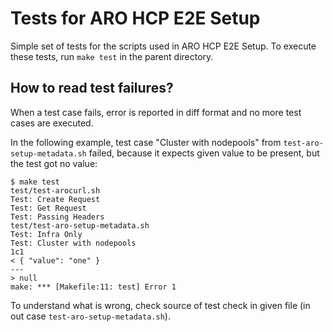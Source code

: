 # Tests for ARO HCP E2E Setup

Simple set of tests for the scripts used in ARO HCP E2E Setup.
To execute these tests, run `make test` in the parent directory.

## How to read test failures?

When a test case fails, error is reported in diff format and no more test
cases are executed.

In the following example, test case "Cluster with nodepools" from
`test-aro-setup-metadata.sh` failed, because it expects given value to be
present, but the test got no value:

```
$ make test
test/test-arocurl.sh
Test: Create Request
Test: Get Request
Test: Passing Headers
test/test-aro-setup-metadata.sh
Test: Infra Only
Test: Cluster with nodepools
1c1
< { "value": "one" }
---
> null
make: *** [Makefile:11: test] Error 1
```

To understand what is wrong, check source of test check in given file (in out
case `test-aro-setup-metadata.sh`).
